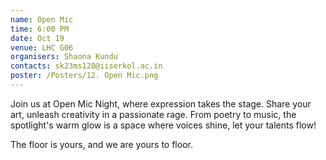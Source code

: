 ```yaml
---
name: Open Mic
time: 6:00 PM
date: Oct 19
venue: LHC G06
organisers: Shaona Kundu
contacts: sk23ms128@iiserkol.ac.in
poster: /Posters/12. Open Mic.png
---
```

Join us at Open Mic Night, where expression takes the stage. Share your art, unleash creativity in a passionate rage. From poetry to music, the spotlight's warm glow is a space where voices shine, let your talents flow!

The floor is yours, and we are yours to floor.
